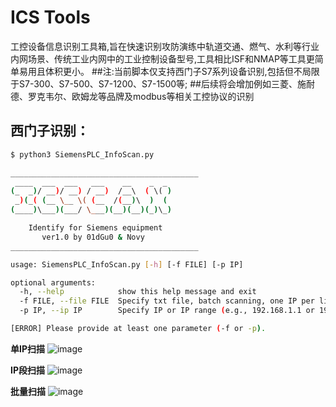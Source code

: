 # ICS Tools
工控设备信息识别工具箱,旨在快速识别攻防演练中轨道交通、燃气、水利等行业内网场景、传统工业内网中的工业控制设备型号,工具相比ISF和NMAP等工具更简单易用且体积更小。
##注:当前脚本仅支持西门子S7系列设备识别,包括但不局限于S7-300、S7-500、S7-1200、S7-1500等;
##后续将会增加例如三菱、施耐德、罗克韦尔、欧姆龙等品牌及modbus等相关工控协议的识别
## 西门子识别：
```bash
$ python3 SiemensPLC_InfoScan.py

__________________________________________
 ____  ___  ___   ___    __    _  _
(_  _)/ __)/ __) / __)  /__\  ( \( )
 _)(_( (__ \__ \( (__  /(__)\  )  (
(____)\___)(___/ \___)(__)(__)(_)\_)

    Identify for Siemens equipment
       ver1.0 by 01dGu0 & Novy
__________________________________________

usage: SiemensPLC_InfoScan.py [-h] [-f FILE] [-p IP]

optional arguments:
  -h, --help            show this help message and exit
  -f FILE, --file FILE  Specify txt file, batch scanning, one IP per line
  -p IP, --ip IP        Specify IP or IP range (e.g., 192.168.1.1 or 192.168.1.0/24)

[ERROR] Please provide at least one parameter (-f or -p).
```
**单IP扫描**
![image](https://github.com/Fupo-series/ICS-Tools/assets/45167857/81aea0c2-4ff9-4b07-9623-41067071edc2)


**IP段扫描**
![image](https://github.com/Fupo-series/ICS-Tools/assets/45167857/b135bfcd-0494-4931-8d98-c2b5206fe520)


**批量扫描**
![image](https://github.com/Fupo-series/ICS-Tools/assets/45167857/5fe98798-a605-42db-8fb6-560638ea4fa5)

